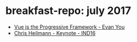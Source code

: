 # breakfast-repo: july 2017

- [Vue js the Progressive Framework - Evan You](https://www.youtube.com/watch?v=pBBSp_iIiVM)
- [Chris Heilmann - Keynote - IND16](https://www.youtube.com/watch?v=4Yyskfioe8s)
